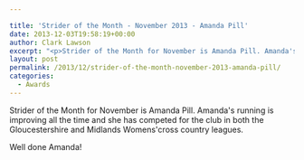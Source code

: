 ```yaml
---

title: 'Strider of the Month - November 2013 - Amanda Pill'
date: 2013-12-03T19:58:19+00:00
author: Clark Lawson
excerpt: "<p>Strider of the Month for November is Amanda Pill. Amanda's running is improving all the time and she has competed for the club in both the Gloucestershire and Midlands Womens'cross country leagues.</p><p>Well done Amanda!</p><p></p>"
layout: post
permalink: /2013/12/strider-of-the-month-november-2013-amanda-pill/
categories:
  - Awards
---
```

Strider of the Month for November is Amanda Pill. Amanda's running is improving all the time and she has competed for the club in both the Gloucestershire and Midlands Womens'cross country leagues.

Well done Amanda!</p>